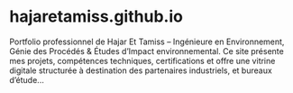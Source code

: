 # hajaretamiss.github.io
Portfolio professionnel de Hajar Et Tamiss – Ingénieure en Environnement, Génie des Procédés &amp; Études d’Impact environnemental. Ce site présente mes projets, compétences techniques, certifications et offre une vitrine digitale structurée à destination des partenaires industriels, et bureaux d’étude...
